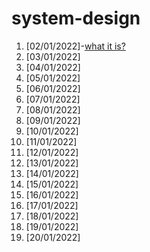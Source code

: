 # system-design

1.  [02/01/2022]-[what it is?](https://www.educative.io/blog/system-design-primer#what)
2.  [03/01/2022][]()
3.  [04/01/2022][]()
4.  [05/01/2022][]()
5.  [06/01/2022][]()
6.  [07/01/2022][]()
7.  [08/01/2022][]()
8.  [09/01/2022][]()
9.  [10/01/2022][]()
10. [11/01/2022][]()
11. [12/01/2022][]()
12. [13/01/2022][]()
13. [14/01/2022][]()
14. [15/01/2022][]()
15. [16/01/2022][]()
16. [17/01/2022][]()
17. [18/01/2022][]()
18. [19/01/2022][]()
19. [20/01/2022][]()   
